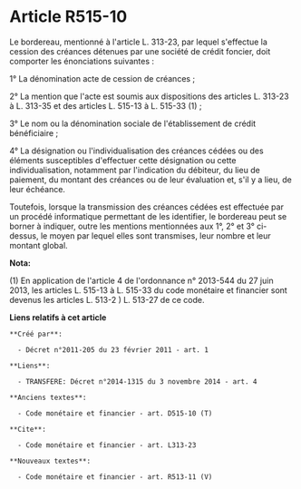 # Article R515-10

Le bordereau, mentionné à l'article L. 313-23, par lequel s'effectue la cession des créances détenues par une société de
crédit foncier, doit comporter les énonciations suivantes : 

1° La dénomination acte de cession de créances ; 

2° La mention que l'acte est soumis aux dispositions des articles L. 313-23 à L. 313-35 et des articles L. 515-13 à L. 515-33
(1) ; 

3° Le nom ou la dénomination sociale de l'établissement de crédit bénéficiaire ; 

4° La désignation ou l'individualisation des créances cédées ou des éléments susceptibles d'effectuer cette désignation ou
cette individualisation, notamment par l'indication du débiteur, du lieu de paiement, du montant des créances ou de leur
évaluation et, s'il y a lieu, de leur échéance. 

Toutefois, lorsque la transmission des créances cédées est effectuée par un procédé informatique permettant de les
identifier, le bordereau peut se borner à indiquer, outre les mentions mentionnées aux 1°, 2° et 3° ci-dessus, le moyen par
lequel elles sont transmises, leur nombre et leur montant global.

**Nota:**

(1) En application de l'article 4 de l'ordonnance n° 2013-544 du 27 juin 2013, les articles L. 515-13 à L. 515-33 du code
monétaire et financier sont devenus les articles L. 513-2 ) L. 513-27 de ce code.

**Liens relatifs à cet article**

	**Créé par**:

	  - Décret n°2011-205 du 23 février 2011 - art. 1

	**Liens**:

	  - TRANSFERE: Décret n°2014-1315 du 3 novembre 2014 - art. 4

	**Anciens textes**:

	  - Code monétaire et financier - art. D515-10 (T)

	**Cite**:

	  - Code monétaire et financier - art. L313-23

	**Nouveaux textes**:

	  - Code monétaire et financier - art. R513-11 (V)
